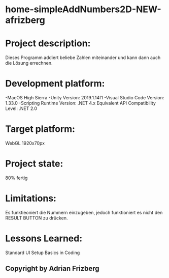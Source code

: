 # home-simpleAddNumbers2D-NEW-afrizberg


# Project description:
Dieses Programm addiert beliebe Zahlen miteinander und kann dann auch die Lösung errechnen. 

# Development platform:
-MacOS High Sierra 
-Unity Version: 2019.1.14f1 
-Visual Studio Code Version: 1.33.0 
-Scripting Runtime Version: .NET 4.x Equivalent API Compatibility Level: .NET 2.0

# Target platform:
WebGL 1920x70px

# Project state:
80% fertig

# Limitations:
Es funktieoniert die Nummern einzugeben, jedoch funktioniert es nicht den RESULT BUTTON zu drücken.

# Lessons Learned:
Standard UI Setup Basics in Coding

## Copyright by Adrian Frizberg